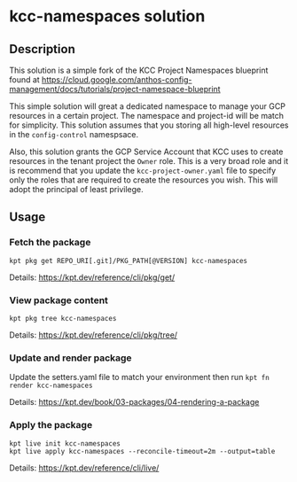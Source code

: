 # kcc-namespaces solution

## Description
This solution is a simple fork of the KCC Project Namespaces blueprint found at
https://cloud.google.com/anthos-config-management/docs/tutorials/project-namespace-blueprint

This simple solution will great a dedicated namespace to manage your GCP resources in a certain project. The namespace and project-id will be match for simplicity. This solution assumes that you storing all high-level resources in the `config-control` namespsace.

Also, this solution grants the GCP Service Account that KCC uses to create resources in the tenant project the `Owner` role. This is a very broad role and it is recommend that you update the `kcc-project-owner.yaml` file to specify only the roles that are required to create the resources you wish. This will adopt the principal of least privilege.

## Usage

### **Fetch the package**
`kpt pkg get REPO_URI[.git]/PKG_PATH[@VERSION] kcc-namespaces`

Details: https://kpt.dev/reference/cli/pkg/get/

### **View package content**
`kpt pkg tree kcc-namespaces`

Details: https://kpt.dev/reference/cli/pkg/tree/

### **Update and render package**
Update the setters.yaml file to match your environment then run
`kpt fn render kcc-namespaces`

Details: https://kpt.dev/book/03-packages/04-rendering-a-package

### **Apply the package**
```
kpt live init kcc-namespaces
kpt live apply kcc-namespaces --reconcile-timeout=2m --output=table
```
Details: https://kpt.dev/reference/cli/live/